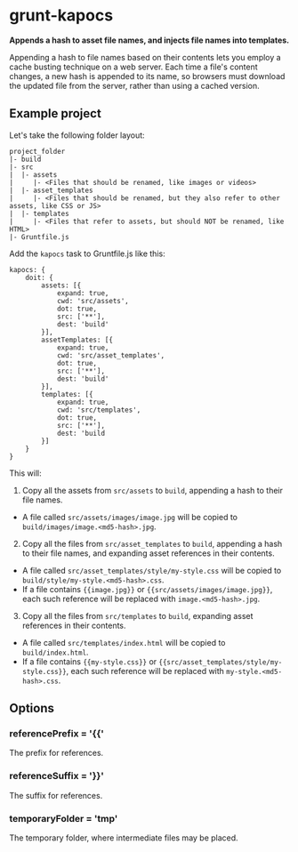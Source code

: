 # grunt-kapocs

**Appends a hash to asset file names, and injects file names into templates.**

Appending a hash to file names based on their contents lets you employ a cache busting technique on a web server. Each time a file's content changes, a new hash is appended to its name,
so browsers must download the updated file from the server, rather than using a cached version.

## Example project

Let's take the following folder layout:

```
project_folder
|- build
|- src
|  |- assets
|     |- <Files that should be renamed, like images or videos>
|  |- asset_templates
|     |- <Files that should be renamed, but they also refer to other assets, like CSS or JS>
|  |- templates
|     |- <Files that refer to assets, but should NOT be renamed, like HTML>
|- Gruntfile.js
```

Add the `kapocs` task to Gruntfile.js like this:

```
kapocs: {
	doit: {
		assets: [{
			expand: true,
			cwd: 'src/assets',
			dot: true,
			src: ['**'],
			dest: 'build'
		}],
		assetTemplates: [{
			expand: true,
			cwd: 'src/asset_templates',
			dot: true,
			src: ['**'],
			dest: 'build'
		}],
		templates: [{
			expand: true,
			cwd: 'src/templates',
			dot: true,
			src: ['**'],
			dest: 'build
		}]
	}
}
```

This will:

1. Copy all the assets from `src/assets` to `build`, appending a hash to their file names.
  * A file called `src/assets/images/image.jpg` will be copied to `build/images/image.<md5-hash>.jpg`.
2. Copy all the files from `src/asset_templates` to `build`, appending a hash to their file names, and expanding asset references in their contents.
  * A file called `src/asset_templates/style/my-style.css` will be copied to `build/style/my-style.<md5-hash>.css`.
  * If a file contains `{{image.jpg}}` or `{{src/assets/images/image.jpg}}`, each such reference will be replaced with `image.<md5-hash>.jpg`.
3. Copy all the files from `src/templates` to `build`, expanding asset references in their contents.
  * A file called `src/templates/index.html` will be copied to `build/index.html`.
  * If a file contains `{{my-style.css}}` or `{{src/asset_templates/style/my-style.css}}`, each such reference will be replaced with `my-style.<md5-hash>.css`.

## Options

### referencePrefix = '{{'

The prefix for references.

### referenceSuffix = '}}'

The suffix for references.

### temporaryFolder = 'tmp'

The temporary folder, where intermediate files may be placed.
